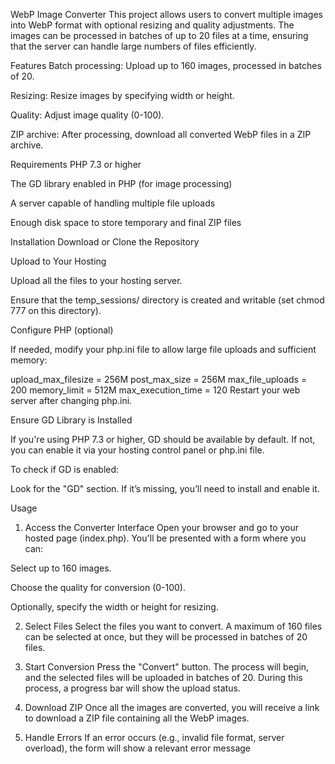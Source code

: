 WebP Image Converter
This project allows users to convert multiple images into WebP format with optional resizing and quality adjustments. The images can be processed in batches of up to 20 files at a time, ensuring that the server can handle large numbers of files efficiently.

Features
Batch processing: Upload up to 160 images, processed in batches of 20.

Resizing: Resize images by specifying width or height.

Quality: Adjust image quality (0-100).

ZIP archive: After processing, download all converted WebP files in a ZIP archive.

Requirements
PHP 7.3 or higher

The GD library enabled in PHP (for image processing)

A server capable of handling multiple file uploads

Enough disk space to store temporary and final ZIP files

Installation
Download or Clone the Repository

Upload to Your Hosting

Upload all the files to your hosting server.

Ensure that the temp_sessions/ directory is created and writable (set chmod 777 on this directory).

Configure PHP (optional)

If needed, modify your php.ini file to allow large file uploads and sufficient memory:

 
upload_max_filesize = 256M
post_max_size = 256M
max_file_uploads = 200
memory_limit = 512M
max_execution_time = 120
Restart your web server after changing php.ini.

Ensure GD Library is Installed

If you're using PHP 7.3 or higher, GD should be available by default. If not, you can enable it via your hosting control panel or php.ini file.

To check if GD is enabled:

 
<?php phpinfo(); ?>
Look for the "GD" section. If it’s missing, you’ll need to install and enable it.

Usage
1. Access the Converter Interface
Open your browser and go to your hosted page (index.php). You'll be presented with a form where you can:

Select up to 160 images.

Choose the quality for conversion (0-100).

Optionally, specify the width or height for resizing.

2. Select Files
Select the files you want to convert. A maximum of 160 files can be selected at once, but they will be processed in batches of 20 files.

3. Start Conversion
Press the "Convert" button. The process will begin, and the selected files will be uploaded in batches of 20. During this process, a progress bar will show the upload status.

4. Download ZIP
Once all the images are converted, you will receive a link to download a ZIP file containing all the WebP images.

5. Handle Errors
If an error occurs (e.g., invalid file format, server overload), the form will show a relevant error message